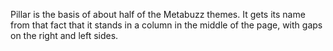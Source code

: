 Pillar is the basis of about half of the Metabuzz themes. It gets its name from that fact that it stands in a column in the middle of the page, with gaps on the right and left sides.

